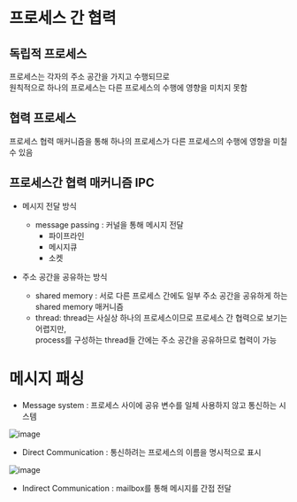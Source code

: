 # 프로세스 간 협력 

## 독립적 프로세스 
프로세스는 각자의 주소 공간을 가지고 수행되므로      
원칙적으로 하나의 프로세스는 다른 프로세스의 수행에 영향을 미치지 못함      

## 협력 프로세스 
프로세스 협력 매커니즘을 통해 하나의 프로세스가 다른 프로세스의 수행에 영향을 미칠 수 있음   

## 프로세스간 협력 매커니즘 IPC    
* 메시지 전달 방식   
    * message passing : 커널을 통해 메시지 전달 
        * 파이프라인 
        * 메시지큐
        * 소켓 

* 주소 공간을 공유하는 방식
    * shared memory : 서로 다른 프로세스 간에도 일부 주소 공간을 공유하게 하는 shared memory 매커니즘 
    * thread: thread는 사실상 하나의 프로세스이므로 프로세스 간 협력으로 보기는 어렵지만,   
              process를 구성하는 thread들 간에는 주소 공간을 공유하므로 협력이 가능 
 
# 메시지 패싱 
* Message system : 프로세스 사이에 공유 변수를 일체 사용하지 않고 통신하는 시스템   

![image](https://user-images.githubusercontent.com/50267433/140754667-ddcbd3a0-4ab0-4361-bd80-398cdcc32cbd.png)

* Direct Communication : 통신하려는 프로세스의 이름을 명시적으로 표시       

![image](https://user-images.githubusercontent.com/50267433/140754698-464abcb6-1460-495c-9cf2-e3b7cc5e5164.png)

* Indirect Communication : mailbox를 통해 메시지를 간접 전달          



